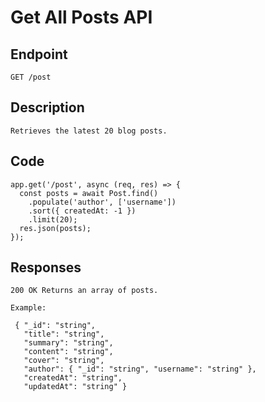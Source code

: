 # Get All Posts API

## **Endpoint**
`GET /post`

## **Description**
```
Retrieves the latest 20 blog posts.
```

## **Code**
```
app.get('/post', async (req, res) => {
  const posts = await Post.find()
    .populate('author', ['username'])
    .sort({ createdAt: -1 })
    .limit(20);
  res.json(posts);
});
```

## **Responses**
```
200 OK Returns an array of posts.

Example:

 { "_id": "string",
   "title": "string",
   "summary": "string",
   "content": "string",
   "cover": "string",
   "author": { "_id": "string", "username": "string" },
   "createdAt": "string",
   "updatedAt": "string" } 
```